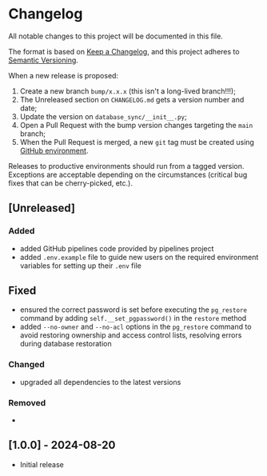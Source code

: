 # Changelog

All notable changes to this project will be documented in this file.

The format is based on [Keep a Changelog](https://keepachangelog.com/en/1.0.0/), and this project adheres to [Semantic Versioning](https://semver.org/spec/v2.0.0.html).

When a new release is proposed:

1. Create a new branch `bump/x.x.x` (this isn't a long-lived branch!!!);
2. The Unreleased section on `CHANGELOG.md` gets a version number and date;
3. Update the version on `database_sync/__init__.py`;
4. Open a Pull Request with the bump version changes targeting the `main` branch;
5. When the Pull Request is merged, a new `git` tag must be created using [GitHub environment](https://github.com/fnk0c/database-sync/tags).

Releases to productive environments should run from a tagged version.
Exceptions are acceptable depending on the circumstances (critical bug fixes that can be cherry-picked, etc.).

## [Unreleased]

### Added

- added GitHub pipelines code provided by pipelines project
- added `.env.example` file to guide new users on the required environment variables for setting up their `.env` file

## Fixed

- ensured the correct password is set before executing the `pg_restore` command by adding `self.__set_pgpassword()` in the `restore` method
- added `--no-owner` and `--no-acl` options in the `pg_restore` command to avoid restoring ownership and access control lists, resolving errors during database restoration

### Changed

- upgraded all dependencies to the latest versions

### Removed

-

## [1.0.0] - 2024-08-20

- Initial release
